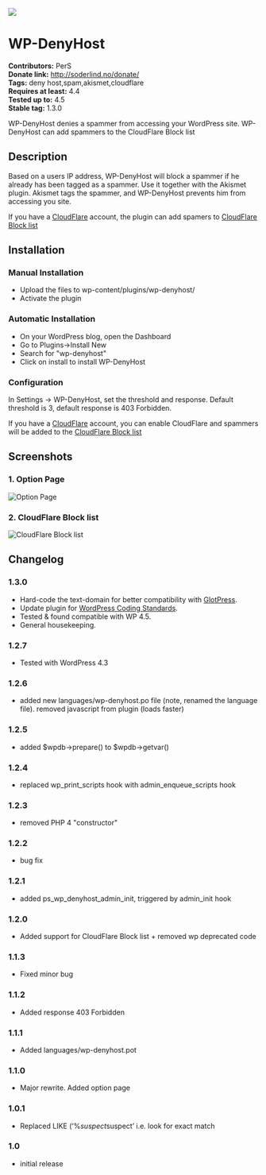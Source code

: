 
<a href="https://travis-ci.org/soderlind/wp-denyhost"><img src="https://api.travis-ci.org/soderlind/wp-denyhost.svg?branch=master" /></a>
# WP-DenyHost #
**Contributors:** PerS  
**Donate link:** http://soderlind.no/donate/  
**Tags:** deny host,spam,akismet,cloudflare  
**Requires at least:** 4.4  
**Tested up to:** 4.5  
**Stable tag:** 1.3.0  


WP-DenyHost denies a spammer from accessing your WordPress site. WP-DenyHost can add spammers to the CloudFlare Block list

## Description ##

Based on a users IP address, WP-DenyHost will block a spammer if he already has been tagged as a spammer. Use it together with the Akismet plugin. Akismet tags the spammer, and WP-DenyHost prevents him from accessing you site.

If you have a [CloudFlare](https://www.cloudflare.com) account, the plugin can add spamers to [CloudFlare Block list](https://www.cloudflare.com/threat-control)

## Installation ##

### Manual Installation ###
* Upload the files to wp-content/plugins/wp-denyhost/
* Activate the plugin

### Automatic Installation ###
* On your WordPress blog, open the Dashboard
* Go to Plugins->Install New
* Search for "wp-denyhost"
* Click on install to install WP-DenyHost

### Configuration ###
In Settings -> WP-DenyHost, set the threshold and response. Default threshold is 3, default response is 403 Forbidden.

If you have a [CloudFlare](https://www.cloudflare.com) account, you can enable CloudFlare and spammers will be added to the [CloudFlare Block list](https://www.cloudflare.com/threat-control)

## Screenshots ##

### 1. Option Page ###

![Option Page](https://s.w.org/plugins/wp-denyhost/screenshot-1.png)

### 2. CloudFlare Block list ###
![CloudFlare Block list](https://s.w.org/plugins/wp-denyhost/screenshot-2.png)


## Changelog ##
### 1.3.0 ###
* Hard-code the text-domain for better compatibility with [GlotPress](https://translate.wordpress.org/projects/wp-plugins/wp-denyhost).
* Update plugin for [WordPress Coding Standards](https://make.wordpress.org/core/handbook/best-practices/coding-standards/).
* Tested & found compatible with WP 4.5.
* General housekeeping.

### 1.2.7 ###
* Tested with WordPress 4.3

### 1.2.6 ###
* added new languages/wp-denyhost.po file (note, renamed the language file). removed javascript from plugin (loads faster)

### 1.2.5 ###
* added $wpdb->prepare() to $wpdb->getvar()

### 1.2.4 ###
* replaced wp_print_scripts hook with admin_enqueue_scripts hook

### 1.2.3 ###
* removed PHP 4 "constructor"

### 1.2.2 ###
* bug fix

### 1.2.1 ###
* added ps_wp_denyhost_admin_init, triggered by admin_init hook

### 1.2.0 ###
* Added support for CloudFlare Block list + removed wp deprecated code

### 1.1.3 ###
* Fixed minor bug

### 1.1.2 ###
* Added response 403 Forbidden

### 1.1.1 ###
* Added languages/wp-denyhost.pot

### 1.1.0 ###
* Major rewrite. Added option page

### 1.0.1 ###
* Replaced LIKE (‘%$suspect%’) with = ‘$suspect’ i.e. look for exact match

### 1.0 ###
* initial release
